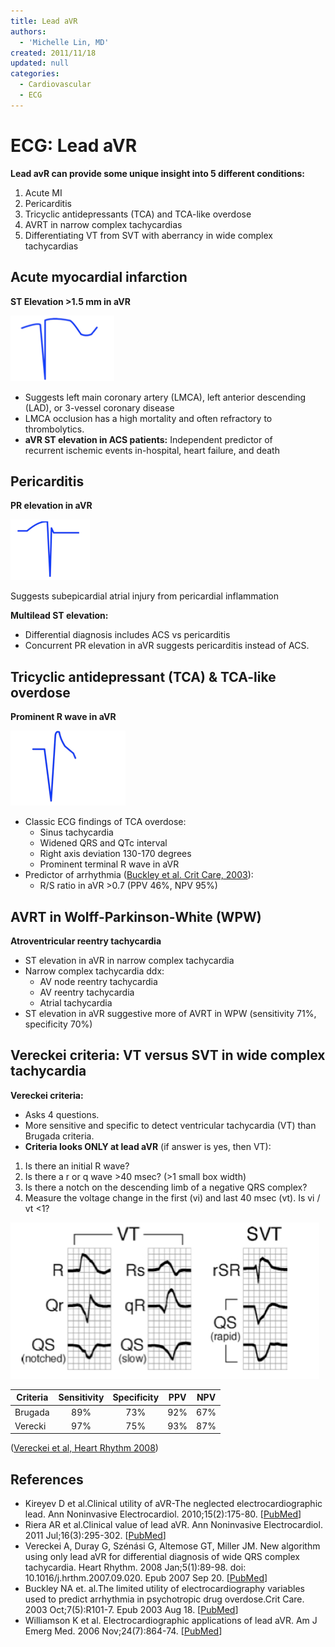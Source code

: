 ```yaml
---
title: Lead aVR
authors:
  - 'Michelle Lin, MD'
created: 2011/11/18
updated: null
categories:
  - Cardiovascular
  - ECG
---
```


# ECG: Lead aVR

**Lead avR can provide some unique insight into 5 different conditions:**

1. Acute MI
2. Pericarditis
3. Tricyclic antidepressants (TCA) and TCA-like overdose
4. AVRT in narrow complex tachycardias
5. Differentiating VT from SVT with aberrancy in wide complex tachycardias

## Acute myocardial infarction

**ST Elevation >1.5 mm in aVR**

![Example of ST elevation](media/ecg-lead-avr_image-1.png)

- Suggests left main coronary artery (LMCA), left anterior descending (LAD), or 3-vessel coronary disease
- LMCA occlusion has a high mortality and often refractory to thrombolytics.
- **aVR ST elevation in ACS patients:** Independent predictor of recurrent ischemic events in-hospital, heart failure, and death 

## Pericarditis

**PR elevation in aVR**

![Example of PR elevation](media/ecg-lead-avr_image-2.png)

Suggests subepicardial atrial injury from pericardial inflammation

**Multilead ST elevation:** 

- Differential diagnosis includes ACS vs pericarditis 
- Concurrent PR elevation in aVR suggests pericarditis instead of ACS. 

## Tricyclic antidepressant (TCA) & TCA-like overdose

**Prominent R wave in aVR**

![Example of a prominent R wave](media/ecg-lead-avr_image-3.png)

- Classic ECG findings of TCA overdose:
  - Sinus tachycardia
  - Widened QRS and QTc interval
  - Right axis deviation 130-170 degrees
  - Prominent terminal R wave in aVR
- Predictor of arrhythmia ([Buckley et al. Crit Care, 2003](http://www.ncbi.nlm.nih.gov/pubmed/12974977)):
  - R/S ratio in aVR >0.7 (PPV 46%, NPV 95%)

## AVRT in Wolff-Parkinson-White (WPW)

**Atroventricular reentry tachycardia**

- ST elevation in aVR in narrow complex tachycardia
- Narrow complex tachycardia ddx:
  - AV node reentry tachycardia 
  - AV reentry tachycardia
  - Atrial tachycardia
- ST elevation in aVR suggestive more of AVRT in WPW (sensitivity 71%, specificity 70%)

## Vereckei criteria: VT versus SVT in wide complex tachycardia

**Vereckei criteria:** 

- Asks 4 questions. 
- More sensitive and specific to detect ventricular tachycardia (VT) than Brugada criteria.
- **Criteria looks ONLY at lead aVR** (if answer is yes, then VT):

1. Is there an initial R wave?
2. Is there a r or q wave >40 msec? (>1 small box width)
3. Is there a notch on the descending limb of a negative QRS complex?
4. Measure the voltage change in the first (vi) and last 40 msec (vt). Is vi / vt &lt;1?

![Example of VT vs SVT](media/ecg-lead-avr_image-4.png)

| Criteria | Sensitivity | Specificity | PPV | NPV |
| -------- | :---------: | :---------: | :-: | :-: |
| Brugada  |     89%     |     73%     | 92% | 67% |
| Verecki  |     97%     |     75%     | 93% | 87% |

([Vereckei et al, Heart Rhythm 2008](http://www.ncbi.nlm.nih.gov/pubmed/18180024))

## References

- Kireyev D et al.Clinical utility of aVR-The neglected electrocardiographic lead. Ann Noninvasive Electrocardiol. 2010;15(2):175-80. [[PubMed](http://www.ncbi.nlm.nih.gov/pubmed/20522059)]
- Riera AR et al.Clinical value of lead aVR. Ann Noninvasive Electrocardiol. 2011 Jul;16(3):295-302. [[PubMed](http://www.ncbi.nlm.nih.gov/pubmed/21762258)]
- Vereckei A, Duray G, Szénási G, Altemose GT, Miller JM. New algorithm using only lead aVR for differential diagnosis of wide QRS complex tachycardia. Heart Rhythm. 2008 Jan;5(1):89-98. doi: 10.1016/j.hrthm.2007.09.020. Epub 2007 Sep 20. [[PubMed](http://www.ncbi.nlm.nih.gov/pubmed/18180024)]
- Buckley NA et. al.The limited utility of electrocardiography variables used to predict arrhythmia in psychotropic drug overdose.Crit Care. 2003 Oct;7(5):R101-7. Epub 2003 Aug 18. [[PubMed](http://www.ncbi.nlm.nih.gov/pubmed/12974977)]
- Williamson K et al. Electrocardiographic applications of lead aVR. Am J Emerg Med. 2006 Nov;24(7):864-74. [[PubMed](http://www.ncbi.nlm.nih.gov/pubmed/17098112)]
